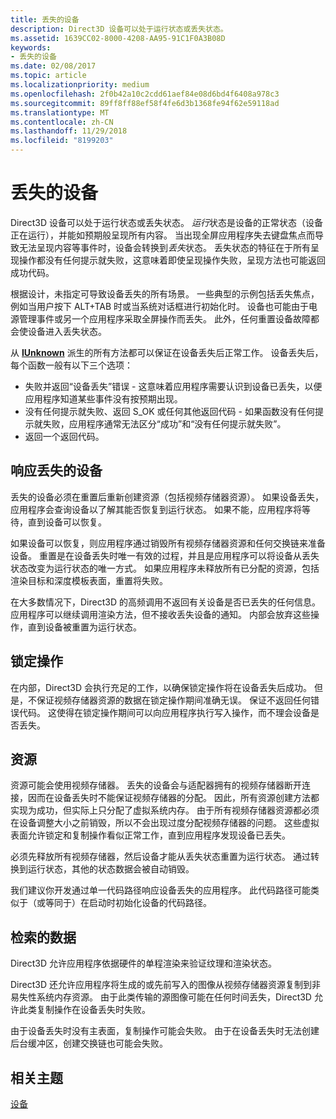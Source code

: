 ```yaml
---
title: 丢失的设备
description: Direct3D 设备可以处于运行状态或丢失状态。
ms.assetid: 1639CC02-8000-4208-AA95-91C1F0A3B08D
keywords:
- 丢失的设备
ms.date: 02/08/2017
ms.topic: article
ms.localizationpriority: medium
ms.openlocfilehash: 2f0b42a10c2cdd61aef84e08d6bd4f6408a978c3
ms.sourcegitcommit: 89ff8ff88ef58f4fe6d3b1368fe94f62e59118ad
ms.translationtype: MT
ms.contentlocale: zh-CN
ms.lasthandoff: 11/29/2018
ms.locfileid: "8199203"
---
```

# <a name="lost-devices"></a>丢失的设备


Direct3D 设备可以处于运行状态或丢失状态。 *运行*状态是设备的正常状态（设备正在运行），并能如预期般呈现所有内容。 当出现全屏应用程序失去键盘焦点而导致无法呈现内容等事件时，设备会转换到*丢失*状态。 丢失状态的特征在于所有呈现操作都没有任何提示就失败，这意味着即使呈现操作失败，呈现方法也可能返回成功代码。

根据设计，未指定可导致设备丢失的所有场景。 一些典型的示例包括丢失焦点，例如当用户按下 ALT+TAB 时或当系统对话框进行初始化时。 设备也可能由于电源管理事件或另一个应用程序采取全屏操作而丢失。 此外，任何重置设备故障都会使设备进入丢失状态。

从 [**IUnknown**](https://msdn.microsoft.com/library/windows/desktop/ms680509) 派生的所有方法都可以保证在设备丢失后正常工作。 设备丢失后，每个函数一般有以下三个选项：

-   失败并返回“设备丢失”错误 - 这意味着应用程序需要认识到设备已丢失，以便应用程序知道某些事件没有按预期出现。
-   没有任何提示就失败、返回 S\_OK 或任何其他返回代码 - 如果函数没有任何提示就失败，应用程序通常无法区分“成功”和“没有任何提示就失败”。
-   返回一个返回代码。

## <a name="span-idrespondingtoalostdevicespanspan-idrespondingtoalostdevicespanspan-idrespondingtoalostdevicespanresponding-to-a-lost-device"></a><span id="Responding_to_a_Lost_Device"></span><span id="responding_to_a_lost_device"></span><span id="RESPONDING_TO_A_LOST_DEVICE"></span>响应丢失的设备


丢失的设备必须在重置后重新创建资源（包括视频存储器资源）。 如果设备丢失，应用程序会查询设备以了解其能否恢复到运行状态。 如果不能，应用程序将等待，直到设备可以恢复。

如果设备可以恢复，则应用程序通过销毁所有视频存储器资源和任何交换链来准备设备。 重置是在设备丢失时唯一有效的过程，并且是应用程序可以将设备从丢失状态改变为运行状态的唯一方式。 如果应用程序未释放所有已分配的资源，包括渲染目标和深度模板表面，重置将失败。

在大多数情况下，Direct3D 的高频调用不返回有关设备是否已丢失的任何信息。 应用程序可以继续调用渲染方法，但不接收丢失设备的通知。 内部会放弃这些操作，直到设备被重置为运行状态。

## <a name="span-idlockingoperationsspanspan-idlockingoperationsspanspan-idlockingoperationsspanlocking-operations"></a><span id="Locking_Operations"></span><span id="locking_operations"></span><span id="LOCKING_OPERATIONS"></span>锁定操作


在内部，Direct3D 会执行充足的工作，以确保锁定操作将在设备丢失后成功。 但是，不保证视频存储器资源的数据在锁定操作期间准确无误。 保证不返回任何错误代码。 这使得在锁定操作期间可以向应用程序执行写入操作，而不理会设备是否丢失。

## <a name="span-idresourcesspanspan-idresourcesspanspan-idresourcesspanresources"></a><span id="Resources"></span><span id="resources"></span><span id="RESOURCES"></span>资源


资源可能会使用视频存储器。 丢失的设备会与适配器拥有的视频存储器断开连接，因而在设备丢失时不能保证视频存储器的分配。 因此，所有资源创建方法都实现为成功，但实际上只分配了虚拟系统内存。 由于所有视频存储器资源都必须在设备调整大小之前销毁，所以不会出现过度分配视频存储器的问题。 这些虚拟表面允许锁定和复制操作看似正常工作，直到应用程序发现设备已丢失。

必须先释放所有视频存储器，然后设备才能从丢失状态重置为运行状态。 通过转换到运行状态，其他的状态数据会被自动销毁。

我们建议你开发通过单一代码路径响应设备丢失的应用程序。 此代码路径可能类似于（或等同于）在启动时初始化设备的代码路径。

## <a name="span-idretrieveddataspanspan-idretrieveddataspanspan-idretrieveddataspanretrieved-data"></a><span id="Retrieved_Data"></span><span id="retrieved_data"></span><span id="RETRIEVED_DATA"></span>检索的数据


Direct3D 允许应用程序依据硬件的单程渲染来验证纹理和渲染状态。

Direct3D 还允许应用程序将生成的或先前写入的图像从视频存储器资源复制到非易失性系统内存资源。 由于此类传输的源图像可能在任何时间丢失，Direct3D 允许此类复制操作在设备丢失时失败。

由于设备丢失时没有主表面，复制操作可能会失败。 由于在设备丢失时无法创建后台缓冲区，创建交换链也可能会失败。

## <a name="span-idrelated-topicsspanrelated-topics"></a><span id="related-topics"></span>相关主题


[设备](devices.md)

 

 





